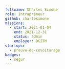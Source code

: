 ```yaml
---
fullname: Charles Simone
role: Intrapreneur
github: charlesimone
missions:
  - start: 2021-01-04
    end: 2021-12-31
    status: admin
    employer: DGITM
startups:
  - preuve-de-covoiturage
badges:
  - segur
---
```


